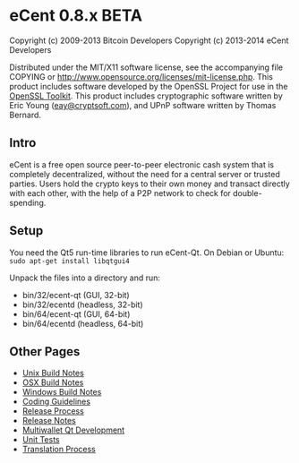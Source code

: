 eCent 0.8.x BETA
====================

Copyright (c) 2009-2013 Bitcoin Developers
Copyright (c) 2013-2014 eCent Developers

Distributed under the MIT/X11 software license, see the accompanying
file COPYING or http://www.opensource.org/licenses/mit-license.php.
This product includes software developed by the OpenSSL Project for use in the [OpenSSL Toolkit](http://www.openssl.org/). This product includes
cryptographic software written by Eric Young ([eay@cryptsoft.com](mailto:eay@cryptsoft.com)), and UPnP software written by Thomas Bernard.


Intro
---------------------
eCent is a free open source peer-to-peer electronic cash system that is
completely decentralized, without the need for a central server or trusted
parties.  Users hold the crypto keys to their own money and transact directly
with each other, with the help of a P2P network to check for double-spending.


Setup
---------------------
You need the Qt5 run-time libraries to run eCent-Qt. On Debian or Ubuntu:
	`sudo apt-get install libqtgui4`

Unpack the files into a directory and run:

- bin/32/ecent-qt (GUI, 32-bit)
- bin/32/ecentd (headless, 32-bit)
- bin/64/ecent-qt (GUI, 64-bit)
- bin/64/ecentd (headless, 64-bit)



Other Pages
---------------------
- [Unix Build Notes](build-unix.md)
- [OSX Build Notes](build-osx.md)
- [Windows Build Notes](build-msw.md)
- [Coding Guidelines](coding.md)
- [Release Process](release-process.md)
- [Release Notes](release-notes.md)
- [Multiwallet Qt Development](multiwallet-qt.md)
- [Unit Tests](unit-tests.md)
- [Translation Process](translation_process.md)
